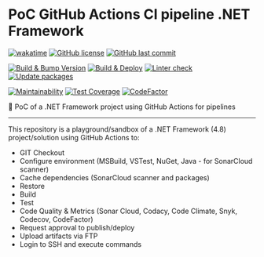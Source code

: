 # PoC GitHub Actions CI pipeline .NET Framework

[![wakatime](https://wakatime.com/badge/github/GuilhermeStracini/POC-GHActions-CI-NetFramework.svg)](https://wakatime.com/badge/github/GuilhermeStracini/POC-GHActions-CI-NetFramework)
[![GitHub license](https://img.shields.io/github/license/GuilhermeStracini/POC-GHActions-CI-NetFramework)](https://github.com/GuilhermeStracini/POC-GHActions-CI-NetFramework)
[![GitHub last commit](https://img.shields.io/github/last-commit/GuilhermeStracini/POC-GHActions-CI-NetFramework)](https://github.com/GuilhermeStracini/POC-GHActions-CI-NetFramework)

[![Build & Bump Version](https://github.com/GuilhermeStracini/POC-GHActions-CI-NetFramework/actions/workflows/build-bump-version.yml/badge.svg)](https://github.com/GuilhermeStracini/POC-GHActions-CI-NetFramework/actions/workflows/build-bump-version.yml)
[![Build & Deploy](https://github.com/GuilhermeStracini/POC-GHActions-CI-NetFramework/actions/workflows/build-deploy.yml/badge.svg)](https://github.com/GuilhermeStracini/POC-GHActions-CI-NetFramework/actions/workflows/build-deploy.yml)
[![Linter check](https://github.com/GuilhermeStracini/POC-GHActions-CI-NetFramework/actions/workflows/linter.yml/badge.svg)](https://github.com/GuilhermeStracini/POC-GHActions-CI-NetFramework/actions/workflows/linter.yml)
[![Update packages](https://github.com/GuilhermeStracini/POC-GHActions-CI-NetFramework/actions/workflows/update-packages.yml/badge.svg)](https://github.com/GuilhermeStracini/POC-GHActions-CI-NetFramework/actions/workflows/update-packages.yml)

[![Maintainability](https://api.codeclimate.com/v1/badges/83c1d6f45041d9d67d30/maintainability)](https://codeclimate.com/github/GuilhermeStracini/POC-GHActions-CI-NetFramework/maintainability)
[![Test Coverage](https://api.codeclimate.com/v1/badges/83c1d6f45041d9d67d30/test_coverage)](https://codeclimate.com/github/GuilhermeStracini/POC-GHActions-CI-NetFramework/test_coverage)
[![CodeFactor](https://www.codefactor.io/repository/github/GuilhermeStracini/POC-GHActions-CI-NetFramework/badge)](https://www.codefactor.io/repository/github/GuilhermeStracini/POC-GHActions-CI-NetFramework)

🔬 PoC of a .NET Framework project using GitHub Actions for pipelines

---

This repository is a playground/sandbox of a .NET Framework (4.8) project/solution using GitHub Actions to:

-   GIT Checkout
-   Configure environment (MSBuild, VSTest, NuGet, Java - for SonarCloud scanner)
-   Cache dependencies (SonarCloud scanner and packages)
-   Restore
-   Build
-   Test
-   Code Quality & Metrics (Sonar Cloud, Codacy, Code Climate, Snyk, Codecov, CodeFactor)
-   Request approval to publish/deploy
-   Upload artifacts via FTP
-   Login to SSH and execute commands
